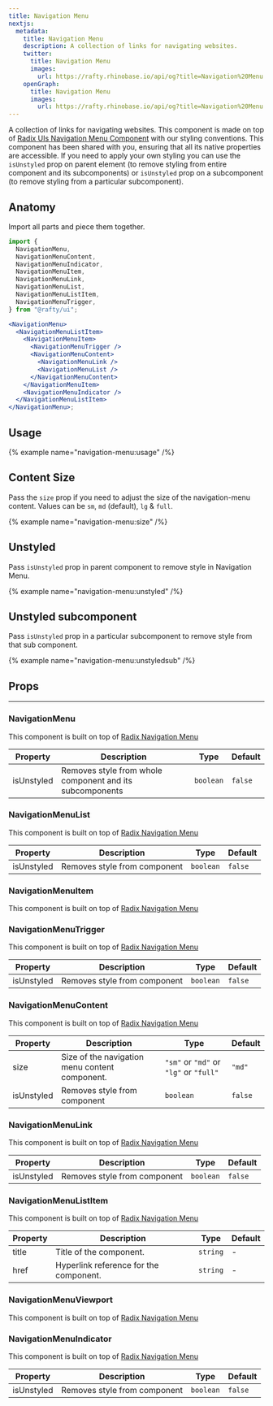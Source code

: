 ```yaml
---
title: Navigation Menu
nextjs:
  metadata:
    title: Navigation Menu
    description: A collection of links for navigating websites.
    twitter:
      title: Navigation Menu
      images:
        url: https://rafty.rhinobase.io/api/og?title=Navigation%20Menu
    openGraph:
      title: Navigation Menu
      images:
        url: https://rafty.rhinobase.io/api/og?title=Navigation%20Menu
---
```


A collection of links for navigating websites. This component is made on top of [Radix UIs Navigation Menu Component](https://www.radix-ui.com/primitives/docs/components/navigation-menu) with our styling conventions. This component has been shared with you, ensuring that all its native properties are accessible. If you need to apply your own styling you can use the `isUnstyled` prop on parent element (to remove styling from entire component and its subcomponents) or `isUnstyled` prop on a subcomponent (to remove styling from a particular subcomponent).

## Anatomy

Import all parts and piece them together.

```jsx
import {
  NavigationMenu,
  NavigationMenuContent,
  NavigationMenuIndicator,
  NavigationMenuItem,
  NavigationMenuLink,
  NavigationMenuList,
  NavigationMenuListItem,
  NavigationMenuTrigger,
} from "@rafty/ui";

<NavigationMenu>
  <NavigationMenuListItem>
    <NavigationMenuItem>
      <NavigationMenuTrigger />
      <NavigationMenuContent>
        <NavigationMenuLink />
        <NavigationMenuList />
      </NavigationMenuContent>
    </NavigationMenuItem>
    <NavigationMenuIndicator />
  </NavigationMenuListItem>
</NavigationMenu>;
```

## Usage

{% example name="navigation-menu:usage" /%}

## Content Size

Pass the `size` prop if you need to adjust the size of the navigation-menu content. Values can be `sm`, `md` (default), `lg` & `full`.

{% example name="navigation-menu:size" /%}

## Unstyled

Pass `isUnstyled` prop in parent component to remove style in Navigation Menu.

{% example name="navigation-menu:unstyled" /%}

## Unstyled subcomponent

Pass `isUnstyled` prop in a particular subcomponent to remove style from that sub component.

{% example name="navigation-menu:unstyledsub" /%}

## Props

---

### NavigationMenu

This component is built on top of [Radix Navigation Menu](https://www.radix-ui.com/primitives/docs/components/navigation-menu#root)

| Property   | Description                                              | Type      | Default |
| ---------- | -------------------------------------------------------- | --------- | ------- |
| isUnstyled | Removes style from whole component and its subcomponents | `boolean` | `false` |

### NavigationMenuList

This component is built on top of [Radix Navigation Menu](https://www.radix-ui.com/primitives/docs/components/navigation-menu#list)

| Property   | Description                  | Type      | Default |
| ---------- | ---------------------------- | --------- | ------- |
| isUnstyled | Removes style from component | `boolean` | `false` |

### NavigationMenuItem

This component is built on top of [Radix Navigation Menu](https://www.radix-ui.com/primitives/docs/components/navigation-menu#item)

### NavigationMenuTrigger

This component is built on top of [Radix Navigation Menu](https://www.radix-ui.com/primitives/docs/components/navigation-menu#trigger)

| Property   | Description                  | Type      | Default |
| ---------- | ---------------------------- | --------- | ------- |
| isUnstyled | Removes style from component | `boolean` | `false` |

### NavigationMenuContent

This component is built on top of [Radix Navigation Menu](https://www.radix-ui.com/primitives/docs/components/navigation-menu#content)

| Property   | Description                                    | Type                                   | Default |
| ---------- | ---------------------------------------------- | -------------------------------------- | ------- |
| size       | Size of the navigation menu content component. | `"sm"` or `"md"` or `"lg"` or `"full"` | `"md"`  |
| isUnstyled | Removes style from component                   | `boolean`                              | `false` |

### NavigationMenuLink

This component is built on top of [Radix Navigation Menu](https://www.radix-ui.com/primitives/docs/components/navigation-menu#link)

| Property   | Description                  | Type      | Default |
| ---------- | ---------------------------- | --------- | ------- |
| isUnstyled | Removes style from component | `boolean` | `false` |

### NavigationMenuListItem

This component is built on top of [Radix Navigation Menu](https://www.radix-ui.com/primitives/docs/components/navigation-menu#item)

| Property | Description                            | Type     | Default |
| -------- | -------------------------------------- | -------- | ------- |
| title    | Title of the component.                | `string` | -       |
| href     | Hyperlink reference for the component. | `string` | -       |

### NavigationMenuViewport

This component is built on top of [Radix Navigation Menu](https://www.radix-ui.com/primitives/docs/components/navigation-menu#viewport)

### NavigationMenuIndicator

This component is built on top of [Radix Navigation Menu](https://www.radix-ui.com/primitives/docs/components/navigation-menu#indicator)

| Property   | Description                  | Type      | Default |
| ---------- | ---------------------------- | --------- | ------- |
| isUnstyled | Removes style from component | `boolean` | `false` |
